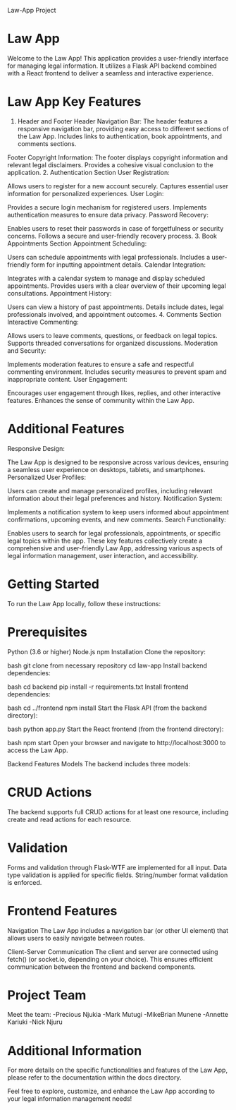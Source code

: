 Law-App Project
# Law App
Welcome to the Law App! This application provides a user-friendly interface for managing legal information. It utilizes a Flask API backend combined with a React frontend to deliver a seamless and interactive experience.

# Law App Key Features

1. Header and Footer
Header
Navigation Bar:
The header features a responsive navigation bar, providing easy access to different sections of the Law App.
Includes links to authentication, book appointments, and comments sections.

Footer
Copyright Information:
The footer displays copyright information and relevant legal disclaimers.
Provides a cohesive visual conclusion to the application.
2. Authentication Section
User Registration:

Allows users to register for a new account securely.
Captures essential user information for personalized experiences.
User Login:

Provides a secure login mechanism for registered users.
Implements authentication measures to ensure data privacy.
Password Recovery:

Enables users to reset their passwords in case of forgetfulness or security concerns.
Follows a secure and user-friendly recovery process.
3. Book Appointments Section
Appointment Scheduling:

Users can schedule appointments with legal professionals.
Includes a user-friendly form for inputting appointment details.
Calendar Integration:

Integrates with a calendar system to manage and display scheduled appointments.
Provides users with a clear overview of their upcoming legal consultations.
Appointment History:

Users can view a history of past appointments.
Details include dates, legal professionals involved, and appointment outcomes.
4. Comments Section
Interactive Commenting:

Allows users to leave comments, questions, or feedback on legal topics.
Supports threaded conversations for organized discussions.
Moderation and Security:

Implements moderation features to ensure a safe and respectful commenting environment.
Includes security measures to prevent spam and inappropriate content.
User Engagement:

Encourages user engagement through likes, replies, and other interactive features.
Enhances the sense of community within the Law App.

# Additional Features
Responsive Design:

The Law App is designed to be responsive across various devices, ensuring a seamless user experience on desktops, tablets, and smartphones.
Personalized User Profiles:

Users can create and manage personalized profiles, including relevant information about their legal preferences and history.
Notification System:

Implements a notification system to keep users informed about appointment confirmations, upcoming events, and new comments.
Search Functionality:

Enables users to search for legal professionals, appointments, or specific legal topics within the app.
These key features collectively create a comprehensive and user-friendly Law App, addressing various aspects of legal information management, user interaction, and accessibility.

# Getting Started
To run the Law App locally, follow these instructions:

# Prerequisites
Python (3.6 or higher)
Node.js
npm
Installation
Clone the repository:

bash
git clone from necessary repository
cd law-app
Install backend dependencies:

bash
cd backend
pip install -r requirements.txt
Install frontend dependencies:

bash
cd ../frontend
npm install
Start the Flask API (from the backend directory):

bash
python app.py
Start the React frontend (from the frontend directory):

bash
npm start
Open your browser and navigate to http://localhost:3000 to access the Law App.

Backend Features
Models
The backend includes three models:


# CRUD Actions
The backend supports full CRUD actions for at least one resource, including create and read actions for each resource.

# Validation
Forms and validation through Flask-WTF are implemented for all input.
Data type validation is applied for specific fields.
String/number format validation is enforced.

# Frontend Features

Navigation
The Law App includes a navigation bar (or other UI element) that allows users to easily navigate between routes.

Client-Server Communication
The client and server are connected using fetch() (or socket.io, depending on your choice). This ensures efficient communication between the frontend and backend components.

# Project Team
Meet the team: 
-Precious Njukia
-Mark Mutugi
-MikeBrian Munene
-Annette Kariuki
-Nick Njuru

# Additional Information
For more details on the specific functionalities and features of the Law App, please refer to the documentation within the docs directory.

Feel free to explore, customize, and enhance the Law App according to your legal information management needs!








